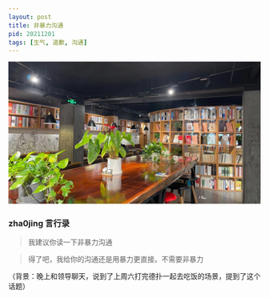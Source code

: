 ```yaml
---
layout: post
title: 非暴力沟通
pid: 20211201
tags: [生气, 道歉, 沟通]
---
```


![](/uploads/2021/11/coffeebar.jpeg)



### zha0jing 言行录


> 我建议你读一下非暴力沟通

> 得了吧，我给你的沟通还是用暴力更直接。不需要非暴力

（背景：晚上和领导聊天，说到了上周六打完德扑一起去吃饭的场景，提到了这个话题）